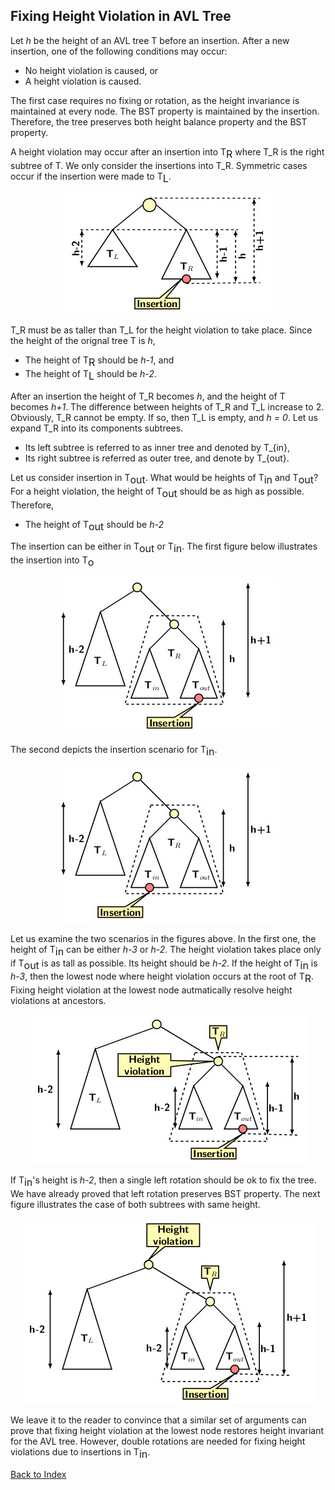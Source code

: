 <!DOCTYPE html>
<html>
  
<head>
    <style>
        sub {
            vertical-align: sub;
            font-size: medium;
        }
    </style>
</head>
  
<body>
  <h2>Fixing Height Violation in AVL Tree</h2>

Let <i>h</i> be the height of an AVL tree T before an insertion. After a new insertion, one of the following conditions may occur:

- No height violation is caused, or
- A height violation is caused. 

The first case requires no fixing or rotation, as the height invariance is maintained at every node. The BST property is maintained by the insertion.
Therefore, the tree preserves both height balance property and the BST property.  

A height violation may occur after an insertion into T<sub>R</sub> where T_R is the right subtree of T. We only consider the insertions into 
T_R. Symmetric cases occur if the insertion were made to T<sub>L</sub>. 
<p align="center">
<img src="../images/htVioAVL1.jpg">
</p>

T_R must be as taller than T_L for the height violation to take place. Since the height of the orignal tree T is <i>h</i>,   

- The height of T<sub>R</sub> should be <i>h-1</i>, and 
- The height of T<sub>L</sub> should be <i>h-2</i>. 

After an insertion the height of T_R becomes <i>h</i>, and the height of T becomes <i>h+1</i>. The difference between heights of T_R and 
T_L increase to 2. Obviously, T_R cannot be empty. If so, then T_L is empty, and <i>h = 0</i>. Let us expand T_R into its components subtrees.

- Its left subtree is referred to as inner tree and denoted by T_{in},
- Its right subtree is referred as outer tree, and denote by T_{out}. 

Let us consider insertion in T<sub>out</sub>. What would be heights of T<sub>in</sub> and T<sub>out</sub>? For a height violation, the height of T<sub>out</sub>
should be as high as possible. Therefore, 

- The height of T<sub>out</sub> should be <i>h-2</i>

The insertion can be either in T<sub>out</sub> or T<sub>in</sub>.  The first figure below illustrates the insertion into T<sub>o</sub> 
<p align="center">
<img src="../images/htVioAVL2.jpg">
</p>
The second depicts the insertion scenario for T<sub>in</sub>. 
<p align="center">
<img src="../images/htVioAVL3.jpg">
</p>

Let us examine the two scenarios in the figures above. In the first one, the height of T<sub>in</sub> can be either <i>h-3</i> or <i>h-2</i>. 
The height violation takes place only if T<sub>out</sub> is as tall as possible. Its height should be <i>h-2</i>. If the height of T<sub>in</sub> 
is <i>h-3</i>, then the lowest node where height violation occurs at the root of T<sub>R</sub>. Fixing height violation at the lowest node autmatically
resolve height violations at ancestors.
<p align="center">
<img src="../images/htVioAVL4.jpg">
</p>
If T<sub>in</sub>'s height is <i>h-2</i>, then a single left rotation should be ok to fix the tree. We have already proved that left rotation preserves BST
property. The next figure illustrates the case of both subtrees with same height.
<p align="center">
<img src="../images/htVioAVL5.jpg">
</p>

We leave it to the reader to convince that a similar set of arguments can prove that fixing height violation at the lowest node restores height invariant for 
the AVL tree. However, double rotations are needed for fixing height violations due to insertions in T<sub>in</sub>.

[Back to Index](../index.md)
  </body>
  </html>
